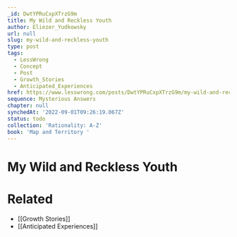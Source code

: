 ```yaml
---
_id: DwtYPRuCxpXTrzG9m
title: My Wild and Reckless Youth
author: Eliezer_Yudkowsky
url: null
slug: my-wild-and-reckless-youth
type: post
tags:
  - LessWrong
  - Concept
  - Post
  - Growth_Stories
  - Anticipated_Experiences
href: https://www.lesswrong.com/posts/DwtYPRuCxpXTrzG9m/my-wild-and-reckless-youth
sequence: Mysterious Answers
chapter: null
synchedAt: '2022-09-01T09:26:19.067Z'
status: todo
collection: 'Rationality: A-Z'
book: 'Map and Territory '
---
```


# My Wild and Reckless Youth


# Related

- [[Growth Stories]]
- [[Anticipated Experiences]]